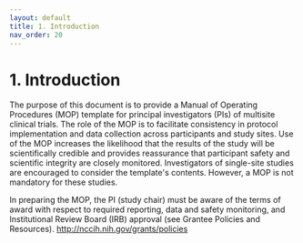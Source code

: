 ```yaml
---
layout: default
title: 1. Introduction
nav_order: 20
---
```


# 1. Introduction

The purpose of this document is to provide a Manual of Operating
Procedures (MOP) template for principal investigators (PIs) of multisite
clinical trials. The role of the MOP is to facilitate consistency in
protocol implementation and data collection across participants and
study sites. Use of the MOP increases the likelihood that the results of
the study will be scientifically credible and provides reassurance that
participant safety and scientific integrity are closely monitored.
Investigators of single-site studies are encouraged to consider the
template's contents. However, a MOP is not mandatory for these studies.

In preparing the MOP, the PI (study chair) must be aware of the terms of
award with respect to required reporting, data and safety monitoring,
and Institutional Review Board (IRB) approval (see Grantee Policies and
Resources). <http://nccih.nih.gov/grants/policies>

